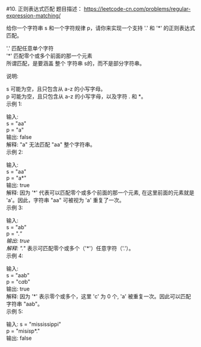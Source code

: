 #10. 正则表达式匹配
题目描述： https://leetcode-cn.com/problems/regular-expression-matching/


给你一个字符串 s 和一个字符规律 p，请你来实现一个支持 '.' 和 '*' 的正则表达式匹配。  

'.' 匹配任意单个字符  
'*' 匹配零个或多个前面的那一个元素  
所谓匹配，是要涵盖 整个 字符串 s的，而不是部分字符串。  

说明:

s 可能为空，且只包含从 a-z 的小写字母。  
p 可能为空，且只包含从 a-z 的小写字母，以及字符 . 和 *。  
示例 1:  

输入:  
s = "aa"  
p = "a"  
输出: false  
解释: "a" 无法匹配 "aa" 整个字符串。  
示例 2:  

输入:  
s = "aa"  
p = "a*"  
输出: true  
解释: 因为 '*' 代表可以匹配零个或多个前面的那一个元素, 在这里前面的元素就是 'a'。因此，字符串 "aa" 可被视为 'a' 重复了一次。  
示例 3:  

输入:  
s = "ab"  
p = ".*"  
输出: true  
解释: ".*" 表示可匹配零个或多个（'*'）任意字符（'.'）。  
示例 4:  

输入:  
s = "aab"  
p = "c*a*b"  
输出: true  
解释: 因为 '*' 表示零个或多个，这里 'c' 为 0 个, 'a' 被重复一次。因此可以匹配字符串 "aab"。  
示例 5:  

输入:
s = "mississippi"  
p = "mis*is*p*."  
输出: false
  

